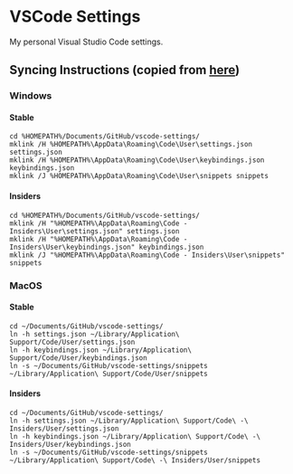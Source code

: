 # VSCode Settings

My personal Visual Studio Code settings.

## Syncing Instructions (copied from [here](https://github.com/alefragnani/vscode-settings)) 

### Windows

#### Stable
```
cd %HOMEPATH%/Documents/GitHub/vscode-settings/
mklink /H %HOMEPATH%\AppData\Roaming\Code\User\settings.json settings.json
mklink /H %HOMEPATH%\AppData\Roaming\Code\User\keybindings.json keybindings.json
mklink /J %HOMEPATH%\AppData\Roaming\Code\User\snippets snippets
```

#### Insiders
```
cd %HOMEPATH%/Documents/GitHub/vscode-settings/
mklink /H "%HOMEPATH%\AppData\Roaming\Code - Insiders\User\settings.json" settings.json
mklink /H "%HOMEPATH%\AppData\Roaming\Code - Insiders\User\keybindings.json" keybindings.json
mklink /J "%HOMEPATH%\AppData\Roaming\Code - Insiders\User\snippets" snippets
```

### MacOS

#### Stable
```
cd ~/Documents/GitHub/vscode-settings/
ln -h settings.json ~/Library/Application\ Support/Code/User/settings.json
ln -h keybindings.json ~/Library/Application\ Support/Code/User/keybindings.json
ln -s ~/Documents/GitHub/vscode-settings/snippets ~/Library/Application\ Support/Code/User/snippets
```

#### Insiders
```
cd ~/Documents/GitHub/vscode-settings/
ln -h settings.json ~/Library/Application\ Support/Code\ -\ Insiders/User/settings.json
ln -h keybindings.json ~/Library/Application\ Support/Code\ -\ Insiders/User/keybindings.json
ln -s ~/Documents/GitHub/vscode-settings/snippets ~/Library/Application\ Support/Code\ -\ Insiders/User/snippets
```